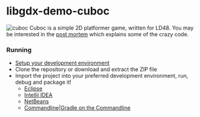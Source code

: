 libgdx-demo-cuboc
=================
![cuboc](http://i.imgur.com/kv5oq5C.png)
Cuboc is a simple 2D platformer game, written for LD48. You may be interested in the [post mortem](http://www.badlogicgames.com/wordpress/?p=1861) which explains some of the crazy code.

### Running
* [Setup your development environment](https://github.com/libgdx/libgdx/wiki)
* Clone the repository or download and extract the ZIP file
* Import the project into your preferred development environment, run, debug and package it!
  * [Eclipse](https://github.com/libgdx/libgdx/wiki/Gradle-and-Eclipse)
  * [Intellij IDEA](https://github.com/libgdx/libgdx/wiki/Gradle-and-Intellij-IDEA)
  * [NetBeans](https://github.com/libgdx/libgdx/wiki/Gradle-and-NetBeans)
  * [Commandline|Gradle on the Commandline](https://github.com/libgdx/libgdx/wiki/Gradle-on-the-Commandline)


